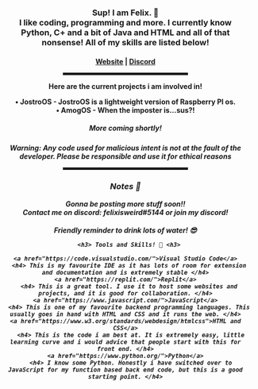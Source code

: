 <div align="center">
  <h3>Sup! I am Felix. 👋<br>I like coding, programming and more. I currently know<br>Python, C+ and a bit of Java and HTML and all of that nonsense! All of my skills are listed below!</h3>
  <h4> <a href="https://felixisweird.com">Website</a> | <a href="https://discord.gg/JyEK5Xpted">Discord</a>
  
  <hr width="50%" style="height:5px;">
  
  <p>Here are the current projects i am involved in!</p>
  <a>• <b>JostroOS</b> - JostroOS is a lightweight version of Raspberry PI os.<br></a>
  <a>• <b>AmogOS</b> - When the imposter is...sus?!<br></a>
  <h5> More coming shortly! <h5>
  
  <p>Warning: Any code used for malicious intent is not at the fault of the developer. Please be responsible and use it for ethical reasons</p>

  <hr width="50%" style="height:5px;">
<div align="center">
  <h3>Notes 📝</h3>
  
  <a> Gonna be posting more stuff soon!!<br></a>
  <a> Contact me on discord: felixisweird#5144 or join my discord!</a>
  <h4> Friendly reminder  to drink lots of water! 😎
    
       <h3> Tools and Skills! 🔨 <h3> 
      
    <a href="https://code.visualstudio.com/">Visual Studio Code</a>
      <h4> This is my favourite IDE as it has lots of room for extension and documentation and is extremely stable </h4>
    <a href="https://replit.com/">Replit</a>
      <h4> This is a great tool. I use it to host some websites and projects, and it is good for collaboration. </h4>
    <a href="https://www.javascript.com/">JavaScript</a>
      <h4> This is one of my favourite backend programming languages. This usually goes in hand with HTML and CSS and it runs the web. </h4>
    <a href="https://www.w3.org/standards/webdesign/htmlcss">HTML and CSS</a>
       <h4> This is the code i am best at. It is extremely easy, little learning curve and i would advice that people start with this for front end. </h4>
    <a href="https://www.python.org/">Python</a>
       <h4> I know some Python. Honestly i have switched over to JavaScript for my function based back end code, but this is a good starting point. </h4>
</div>


